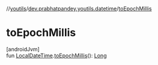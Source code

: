//[youtils](../../index.md)/[dev.prabhatpandey.youtils.datetime](index.md)/[toEpochMillis](to-epoch-millis.md)

# toEpochMillis

[androidJvm]\
fun [LocalDateTime](https://developer.android.com/reference/kotlin/java/time/LocalDateTime.html).[toEpochMillis](to-epoch-millis.md)(): [Long](https://kotlinlang.org/api/latest/jvm/stdlib/kotlin/-long/index.html)
